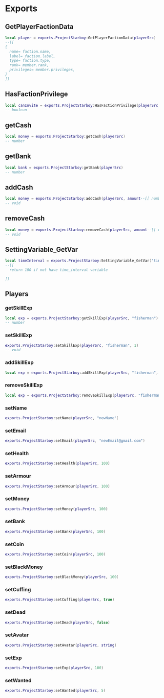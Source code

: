 # Exports

## GetPlayerFactionData

```lua
local player = exports.ProjectStarboy:GetPlayerFactionData(playerSrc)
--[[
{
  name= faction.name,
  label= faction.label,
  type= faction.type,
  rank= member.rank,
  privileges= member.privileges,
}
]]
```

## HasFactionPrivilege

```lua
local canInvite = exports.ProjectStarboy:HasFactionPrivilege(playerSrc, "INVITE")
-- boolean
```

## getCash

```lua
local money = exports.ProjectStarboy:getCash(playerSrc)
-- number
```

## getBank

```lua
local bank = exports.ProjectStarboy:getBank(playerSrc)
-- number
```

## addCash

```lua
local money = exports.ProjectStarboy:addCash(playerSrc, amount--[[ number ]])
-- void
```

## removeCash

```lua
local money = exports.ProjectStarboy:removeCash(playerSrc, amount--[[ number ]])
-- void
```

## SettingVariable_GetVar

```lua
local timeInterval = exports.ProjectStarboy:SettingVariable_GetVar('time_interval', 100)
--[[
  return 100 if not have time_interval variable

]]
```

## Players

### getSkillExp

```lua
local exp = exports.ProjectStarboy:getSkillExp(playerSrc, "fisherman")
-- number
```

### setSkillExp

```lua
exports.ProjectStarboy:setSkillExp(playerSrc, "fisherman", 1)
-- void
```

### addSkillExp

```lua
local exp = exports.ProjectStarboy:addSkillExp(playerSrc, "fisherman", 1)
```

### removeSkillExp

```lua
local exp = exports.ProjectStarboy:removeSkillExp(playerSrc, "fisherman", 1)
```

### setName

```lua
exports.ProjectStarboy:setName(playerSrc, "newName")
```

### setEmail

```lua
exports.ProjectStarboy:setEmail(playerSrc, "newEmail@gmail.com")
```

### setHealth

```lua
exports.ProjectStarboy:setHealth(playerSrc, 100)
```

### setArmour

```lua
exports.ProjectStarboy:setArmour(playerSrc, 100)
```

### setMoney

```lua
exports.ProjectStarboy:setMoney(playerSrc, 100)
```

### setBank

```lua
exports.ProjectStarboy:setBank(playerSrc, 100)
```

### setCoin

```lua
exports.ProjectStarboy:setCoin(playerSrc, 100)
```

### setBlackMoney

```lua
exports.ProjectStarboy:setBlackMoney(playerSrc, 100)
```

### setCuffing

```lua
exports.ProjectStarboy:setCuffing(playerSrc, true)
```

### setDead

```lua
exports.ProjectStarboy:setDead(playerSrc, false)
```

### setAvatar

```lua
exports.ProjectStarboy:setAvatar(playerSrc, string)
```

### setExp

```lua
exports.ProjectStarboy:setExp(playerSrc, 100)
```

### setWanted

```lua
exports.ProjectStarboy:setWanted(playerSrc, 5)
```
